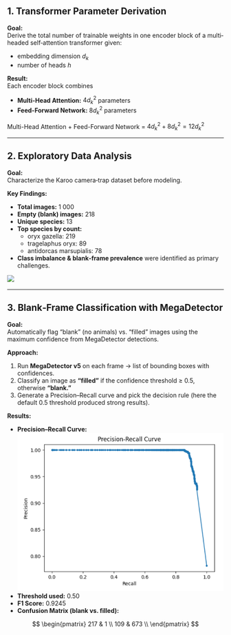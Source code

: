 
## 1. Transformer Parameter Derivation

**Goal:**  
Derive the total number of trainable weights in one encoder block of a multi‐headed self‐attention transformer given:
- embedding dimension $d_k$
- number of heads $h$

**Result:**  
Each encoder block combines
- **Multi-Head Attention:** $4d^2_k$ parameters  
- **Feed-Forward Network:** $8d^2_k$ parameters  

Multi-Head Attention + Feed-Forward Network = $4d^2_k + 8d^2_k = 12d^2_k$

---

## 2. Exploratory Data Analysis

**Goal:**  
Characterize the Karoo camera‐trap dataset before modeling.

**Key Findings:**  
- **Total images:** 1 000  
- **Empty (blank) images:** 218 
- **Unique species:** 13  
- **Top species by count:**  
  - oryx gazella: 219  
  - tragelaphus oryx: 89  
  - antidorcas marsupialis: 78  
- **Class imbalance & blank‐frame prevalence** were identified as primary challenges.  

![](notebooks/figures/species_distribution.png)

---

## 3. Blank‐Frame Classification with MegaDetector

**Goal:**  
Automatically flag “blank” (no animals) vs. “filled” images using the maximum confidence from MegaDetector detections.

**Approach:**  
1. Run **MegaDetector v5** on each frame → list of bounding boxes with confidences.  
2. Classify an image as **“filled”** if the confidence threshold $\ge$ 0.5, otherwise **“blank.”**  
3. Generate a Precision–Recall curve and pick the decision rule (here the default 0.5 threshold produced strong results).

**Results:**  
- **Precision–Recall Curve:**  
  ![](PR_curve.png)  
- **Threshold used:** 0.50  
- **F1 Score:** 0.9245  
- **Confusion Matrix (blank vs. filled):**

$$
\begin{pmatrix}
217 & 1 \\
109 & 673 \\
\end{pmatrix}
$$
